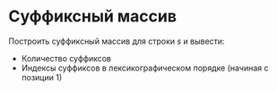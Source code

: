 #  Суффиксный массив

Построить суффиксный массив для строки $s$ и вывести:
- Количество суффиксов
- Индексы суффиксов в лексикографическом порядке (начиная с позиции 1)
